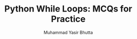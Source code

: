 ---
layout: mcqs
title: "Python While Loops: MCQs for Practice"
description: Sharpen your Python while loop skills with multiple-choice questions covering beginner, intermediate, and advanced concepts. Practice loop syntax, iteration, break, continue, and the else clause.
keywords: Python, while loops, MCQs, multiple choice questions, Python practice, programming quizzes, Python exercises, loops, control flow, break statement, continue statement, else in loops
author: "Muhammad Yasir Bhutta"
toc: toc/python.html
topic: "loops-while"
course: "python"
prev: "/python/docs/loops-while/practice-and-progress/fill-blanks-loops-while.html"
next: "/python/docs/loops-while/practice-and-progress/find-fix-mistakes-loops-while.html"
show_practice_progress: true
show_mini_project: null
show_toc: true
breadcrumb:
  - title: Home
    url: /
  - title: python
    url: /python/
  - title: Control Flow
    url: /python/docs/control-flow/
  - title: loops-while
    url: /python/docs/loops-while/
---